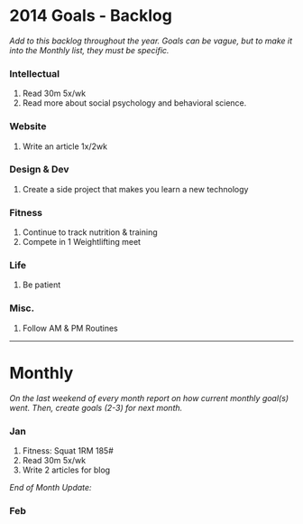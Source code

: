 
# 2014 Goals - Backlog
*Add to this backlog throughout the year. Goals can be vague, but to make it into the Monthly list, they must be specific.*

### Intellectual
1. Read 30m 5x/wk
2. Read more about social psychology and behavioral science.

### Website
1. Write an article 1x/2wk

### Design & Dev
1. Create a side project that makes you learn a new technology

### Fitness 
1. Continue to track nutrition & training
2. Compete in 1 Weightlifting meet

### Life
1. Be patient

### Misc. 
1. Follow AM & PM Routines

---

# Monthly
*On the last weekend of every month report on how current monthly goal(s) went. Then, create goals (2-3) for next month.*

### Jan
1. Fitness: Squat 1RM 185#
2. Read 30m 5x/wk
3. Write 2 articles for blog

*End of Month Update:*
 

### Feb



